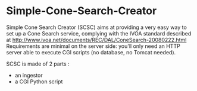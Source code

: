 Simple-Cone-Search-Creator
==========================

Simple Cone Search Creator (SCSC) aims at providing a very easy way to set up a Cone Search service, complying with the IVOA standard described at http://www.ivoa.net/documents/REC/DAL/ConeSearch-20080222.html
Requirements are minimal on the server side: you'll only need an HTTP server able to execute CGI scripts (no database, no Tomcat needed).

SCSC is made of 2 parts :

- an ingestor
- a CGI Python script
